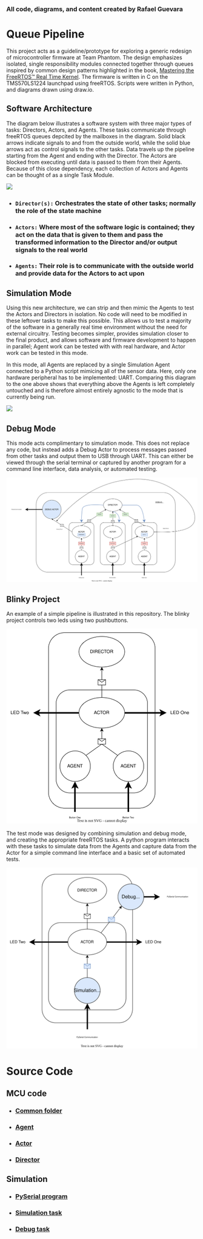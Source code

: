 
### All code, diagrams, and content created by Rafael Guevara

# Queue Pipeline

This project acts as a guideline/prototype for exploring a generic redesign of
microcontroller firmware at Team Phantom. The design emphasizes isolated, single responsibility modules connected together through queues inspired by common design patterns highlighted in the book, [Mastering the FreeRTOS™
Real Time Kernel](https://www.freertos.org/fr-content-src/uploads/2018/07/161204_Mastering_the_FreeRTOS_Real_Time_Kernel-A_Hands-On_Tutorial_Guide.pdf). The firmware is written in C on the TMS570LS1224 launchpad using freeRTOS. Scripts were written in Python, and diagrams drawn using draw.io. 

## Software Architecture

The diagram below illustrates a software system with three major types of tasks: Directors, Actors, and Agents. These tasks communicate through freeRTOS queues depcited by the mailboxes in the diagram. Solid black arrows indicate signals to and from the outside world, while the solid blue arrows act as control signals to the other tasks. Data travels up the pipeline starting from the Agent and ending with the Director. The Actors are blocked from executing until data is passed to them from their Agents. Because of this close dependency, each collection of Actors and Agents can be thought of as a single Task Module.

![](/diagrams/QueuePipeline.svg)

* ### ```Director(s):``` Orchestrates the state of other tasks; normally the role of the state machine
* ### ```Actors:``` Where most of the software logic is contained; they act on the data that is given to them and pass the transformed information to the Director and/or output signals to the real world
* ### ```Agents:``` Their role is to communicate with the outside world and provide data for the Actors to act upon 

## Simulation Mode

Using this new architecture, we can strip and then mimic the Agents to test the Actors and Directors in isolation. No code will need to be modified in these leftover tasks to make this possible. This allows us to test a majority of the software in a generally real time environment without the need for external circuitry. Testing becomes simpler, provides simulation closer to the final product, and allows software and firmware development to happen in parallel; Agent work can be tested with with real hardware, and Actor work can be tested in this mode.

In this mode, all Agents are replaced by a single Simulation Agent connected to a Python script mimicing all of the sensor data. Here, only one hardware peripheral has to be implemented: UART. Comparing this diagram to the one above shows that everything above the Agents is left completely untouched and is therefore almost entirely agnostic to the mode that is currently being run.  

![](/diagrams/SimulationMode.svg)

## Debug Mode

This mode acts complimentary to simulation mode. This does not replace any code, but instead adds a Debug Actor to process messages passed from other tasks and output them to USB through UART. This can either be viewed through the serial terminal or captured by another program for a command line interface, data analysis, or automated testing.

![](./diagrams/DebugMode.svg)

## Blinky Project 

An example of a simple pipeline is illustrated in this repository. The blinky project controls two leds using two pushbuttons.


![](./diagrams/BlinkyPipeline.svg)

The test mode was designed by combining simulation and debug mode, and creating the appropriate freeRTOS tasks. A python program interacts with these tasks to simulate data from the Agents and capture data from the Actor for a simple command line interface and a basic set of automated tests.

![](./diagrams/BlinkyTestMode.svg)

# Source Code

## MCU code

* ### [Common folder](/common/README.md) 
* ### [Agent](/tasks/Agent1/README.md)
* ### [Actor](/tasks/Actor/README.md) 
* ### [Director](/tasks/Director/README.md)

## Simulation 

* ### [PySerial program](/py_sim/README.md)
* ### [Simulation task](/tasks/TaskSim/README.md)
* ### [Debug task](/tasks/taskUART/README.md)